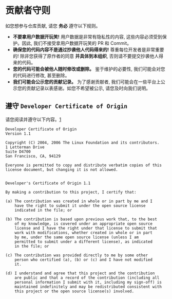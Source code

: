 # 贡献者守则

如您想参与仓库贡献, 请您 **务必** 遵守以下规则。

- **不要拿用户数据开玩笑!**
  用户数据是非常有隐私性的内容, 这些内容必须受到保护。因此, 我们不接受拿用户数据开玩笑的 PR 和 Commit。
- **确保您的代码内容不是通过抄袭他人代码得来的!**
  尊重每位开发者是非常重要的! 除非您获得了原作者的同意 **并具体到本组织**, 否则请不要提交抄袭他人得来的代码。
- **您的代码可能会被他人随时修改或删除。**
  鉴于维护的必要性, 我们可能会对您的代码进行修改, 甚至删除。
- **我们可能会公示您的贡献记录。**
  为了感谢贡献者, 我们可能会在一些平台上公示您的贡献记录以表感谢。如您不希望被公示, 请您及时向我们说明。

## 遵守 `Developer Certificate of Origin`

请您阅读并遵守以下内容。[1]

```text
Developer Certificate of Origin
Version 1.1

Copyright (C) 2004, 2006 The Linux Foundation and its contributors.
1 Letterman Drive
Suite D4700
San Francisco, CA, 94129

Everyone is permitted to copy and distribute verbatim copies of this
license document, but changing it is not allowed.


Developer's Certificate of Origin 1.1

By making a contribution to this project, I certify that:

(a) The contribution was created in whole or in part by me and I
    have the right to submit it under the open source license
    indicated in the file; or

(b) The contribution is based upon previous work that, to the best
    of my knowledge, is covered under an appropriate open source
    license and I have the right under that license to submit that
    work with modifications, whether created in whole or in part
    by me, under the same open source license (unless I am
    permitted to submit under a different license), as indicated
    in the file; or

(c) The contribution was provided directly to me by some other
    person who certified (a), (b) or (c) and I have not modified
    it.

(d) I understand and agree that this project and the contribution
    are public and that a record of the contribution (including all
    personal information I submit with it, including my sign-off) is
    maintained indefinitely and may be redistributed consistent with
    this project or the open source license(s) involved.
```

[1]: https://en.wikipedia.org/wiki/Developer_Certificate_of_Origin
